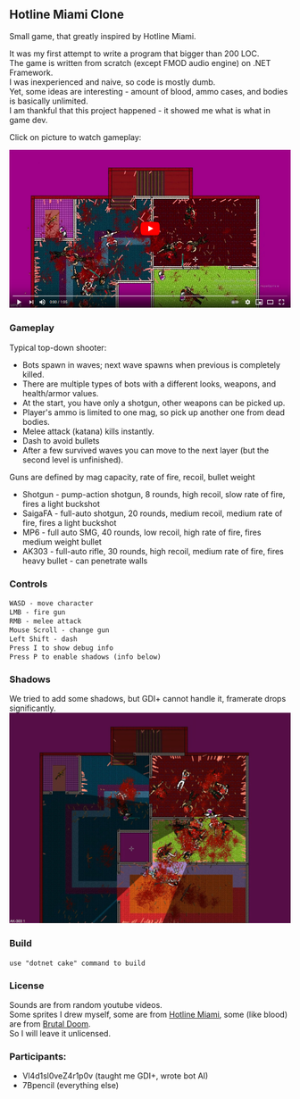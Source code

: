 ## Hotline Miami Clone
Small game, that greatly inspired by Hotline Miami. 

It was my first attempt to write a program that bigger than 200 LOC.  
The game is written from scratch (except FMOD audio engine) on .NET Framework.  
I was inexperienced and naive, so code is mostly dumb.  
Yet, some ideas are interesting - amount of blood, ammo cases, and bodies is basically unlimited.  
I am thankful that this project happened - it showed me what is what in game dev.

Click on picture to watch gameplay:

[![](pictures/thumbnail.png)](https://www.youtube.com/watch?v=kpBl_tBHNdA "gameplay video")

### Gameplay
Typical top-down shooter:
* Bots spawn in waves; next wave spawns when previous is completely killed.
* There are multiple types of bots with a different looks, weapons, and health/armor values.
* At the start, you have only a shotgun, other weapons can be picked up.
* Player's ammo is limited to one mag, so pick up another one from dead bodies.
* Melee attack (katana) kills instantly.
* Dash to avoid bullets
* After a few survived waves you can move to the next layer (but the second level is unfinished).

Guns are defined by mag capacity, rate of fire, recoil, bullet weight

* Shotgun - pump-action shotgun, 8 rounds, high recoil, slow rate of fire, fires a light buckshot
* SaigaFA - full-auto shotgun, 20 rounds, medium recoil, medium rate of fire, fires a light buckshot
* MP6 - full auto SMG, 40 rounds, low recoil, high rate of fire, fires medium weight bullet
* AK303 - full-auto rifle, 30 rounds, high recoil, medium rate of fire, fires heavy bullet - can penetrate walls

### Controls
~~~
WASD - move character  
LMB - fire gun  
RMB - melee attack  
Mouse Scroll - change gun  
Left Shift - dash  
Press I to show debug info  
Press P to enable shadows (info below)  
~~~

### Shadows
We tried to add some shadows, but GDI+ cannot handle it, framerate drops significantly.
![](pictures/shadows.png "Shadows")

### Build
    use "dotnet cake" command to build

### License
Sounds are from random youtube videos.  
Some sprites I drew myself, some are from [Hotline Miami](https://store.steampowered.com/app/219150/Hotline_Miami/), some (like blood) are from [Brutal Doom](https://www.moddb.com/mods/brutal-doom).  
So I will leave it unlicensed.

### Participants:
- Vl4d1sl0veZ4r1p0v (taught me GDI+, wrote bot AI)
- 7Bpencil (everything else)
